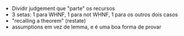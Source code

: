 - Dividir judgement que "parte" os recursos
- 3 setas: 1 para WHNF, 1 para not WHNF, 1 para os outros dois casos
- "recalling a theorem" (restate)
- assumptions em vez de lemma, e é uma boa forma de provar
